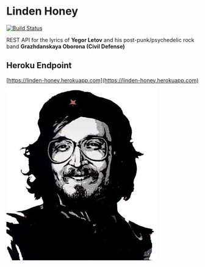 # Linden Honey

[![Build Status](https://travis-ci.org/alebabai/linden-honey.svg?branch=master)](https://travis-ci.org/alebabai/linden-honey)

REST API for the lyrics of __Yegor Letov__ and his post-punk/psychedelic rock band __Grazhdanskaya Oborona (Civil Defense)__

## Heroku Endpoint

[https://linden-honey.herokuapp.com](https://linden-honey.herokuapp.com)

![](images/logo.jpg)
